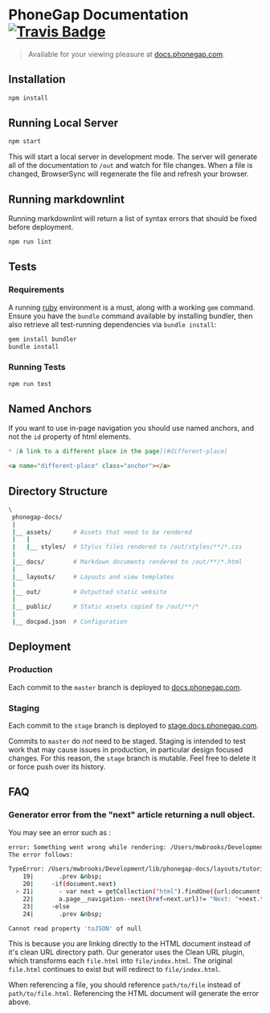 # PhoneGap Documentation [![Travis Badge](https://travis-ci.org/phonegap/phonegap-docs.svg)](https://travis-ci.org/phonegap/phonegap-docs/)

> Available for your viewing pleasure at [docs.phonegap.com](http://docs.phonegap.com/).

## Installation

```bash
npm install
```

## Running Local Server

```bash
npm start
```

This will start a local server in development mode. The server will generate
all of the documentation to `/out` and watch for file changes. When a file is
changed, BrowserSync will regenerate the file and refresh your browser.

## Running markdownlint

Running markdownlint will return a list of syntax errors that should be fixed
before deployment.

```bash
npm run lint
```

## Tests

### Requirements

A running [ruby](https://www.ruby-lang.org/en/) environment is a must, along
with a working `gem` command. Ensure you have the `bundle` command available
by installing bundler, then also retrieve all test-running dependencies via
`bundle install`:

```bash
gem install bundler
bundle install
```

### Running Tests

```bash
npm run test
```

## Named Anchors

If you want to use in-page navigation you should use named anchors, and not the
`id` property of html elements.

```markdown
* [A link to a different place in the page](#different-place)

<a name="different-place" class="anchor"></a>
```

## Directory Structure

```sh
\
 phonegap-docs/
 |
 |__ assets/      # Assets that need to be rendered
 |   |
 |   |__ styles/  # Stylus files rendered to /out/styles/**/*.css
 |
 |__ docs/        # Markdown documents rendered to /out/**/*.html
 |
 |__ layouts/     # Layouts and view templates
 |
 |__ out/         # Outputted static website
 |
 |__ public/      # Static assets copied to /out/**/*
 |
 |__ docpad.json  # Configuration
```

## Deployment

### Production

Each commit to the `master` branch is deployed to [docs.phonegap.com](http://docs.phonegap.com).

### Staging

Each commit to the `stage` branch is deployed to [stage.docs.phonegap.com](http://stage.docs.phonegap.com).

Commits to `master` do _not_ need to be staged. Staging is intended to test
work that may cause issues in production, in particular design focused changes.
For this reason, the `stage` branch is mutable. Feel free to delete it or force
push over its history.

## FAQ

### Generator error from the "next" article returning a null object.

You may see an error such as :

```bash
error: Something went wrong while rendering: /Users/mwbrooks/Development/lib/phonegap-docs/docs/tutorials/optimize/index.html.jade
The error follows:

TypeError: /Users/mwbrooks/Development/lib/phonegap-docs/layouts/tutorialspage.html.jade:21
    19|       .prev &nbsp;
    20|     -if(document.next)
  > 21|       - var next = getCollection("html").findOne({url:document.next}).toJSON();
    22|       a.page__navigation--next(href=next.url)!= "Next: "+next.title
    23|     -else
    24|       .prev &nbsp;

Cannot read property 'toJSON' of null
```

This is because you are linking directly to the HTML document instead of it's
clean URL directory path. Our generator uses the Clean URL plugin, which
transforms each `file.html` into `file/index.html`. The original `file.html`
continues to exist but will redirect to `file/index.html`.

When referencing a file, you should reference `path/to/file` instead of
`path/to/file.html`. Referencing the HTML document will generate the error above.
